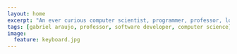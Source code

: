 ```yaml
---
layout: home
excerpt: "An ever curious computer scientist, programmer, professor, lover and tech enthusiast."
tags: [gabriel araujo, professor, software developer, computer science]
image:
  feature: keyboard.jpg
---
```

